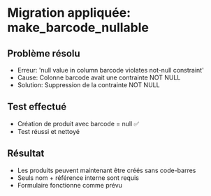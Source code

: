 # Migration appliquée: make_barcode_nullable

## Problème résolu
- Erreur: 'null value in column barcode violates not-null constraint'
- Cause: Colonne barcode avait une contrainte NOT NULL
- Solution: Suppression de la contrainte NOT NULL

## Test effectué
- Création de produit avec barcode = null ✅
- Test réussi et nettoyé

## Résultat
- Les produits peuvent maintenant être créés sans code-barres
- Seuls nom + référence interne sont requis
- Formulaire fonctionne comme prévu
